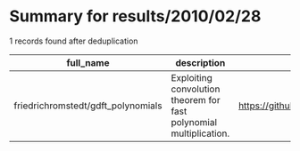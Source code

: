 
# Summary for results/2010/02/28
    
1 records found after deduplication

| full_name | description | html_url | matched_list | matched_count | pushed_at | size | stargazers_count | language | forks_count |
|------------------------------------|--------------------------------------------------------------------|-------------------------------------------------------|----------------|-----------------|---------------------------|--------|--------------------|------------|---------------|
| friedrichromstedt/gdft_polynomials | Exploiting convolution theorem for fast polynomial multiplication. | https://github.com/friedrichromstedt/gdft_polynomials | ['exploit'] | 1 | 2010-02-28 21:03:49+00:00 | 80 | 1 | Python | 0 |
